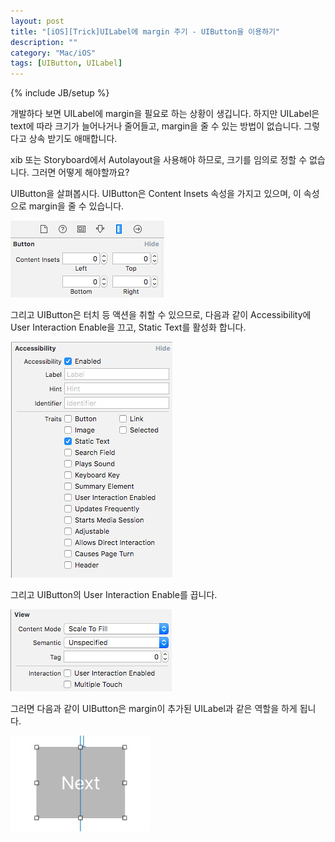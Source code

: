 ```yaml
---
layout: post
title: "[iOS][Trick]UILabel에 margin 주기 - UIButton을 이용하기"
description: ""
category: "Mac/iOS"
tags: [UIButton, UILabel]
---
```

{% include JB/setup %}

개발하다 보면 UILabel에 margin을 필요로 하는 상황이 생깁니다. 하지만 UILabel은 text에 따라 크기가 늘어나거나 줄어들고, margin을 줄 수 있는 방법이 없습니다. 그렇다고 상속 받기도 애매합니다. 

xib 또는 Storyboard에서 Autolayout을 사용해야 하므로, 크기를 임의로 정할 수 없습니다. 그러면 어떻게 해야할까요?

UIButton을 살펴봅시다. UIButton은 Content Insets 속성을 가지고 있으며, 이 속성으로 margin을 줄 수 있습니다.

<img src="/../../../../image/flickr/32187787355_484b95fc45.jpg" width="246" height="123" alt="">

그리고 UIButton은 터치 등 액션을 취할 수 있으므로, 다음과 같이 Accessibility에 User Interaction Enable을 끄고, Static Text를 활성화 합니다. 

<img src="/../../../../image/flickr/32150007736_f198b9e5b7.jpg" width="259" height="377" alt="">

그리고 UIButton의 User Interaction Enable를 끕니다.

<img src="/../../../../image/flickr/31377625103_414863c97b.jpg" width="258" height="131" alt="">

그러면 다음과 같이 UIButton은 margin이 추가된 UILabel과 같은 역할을 하게 됩니다.

<img src="/../../../../image/flickr/31346564084_7226e204bd_m.jpg" width="223" height="153" alt="">

